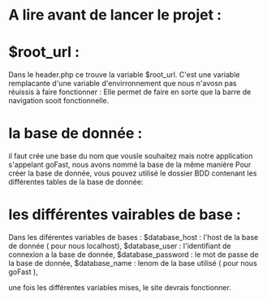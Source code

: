 

# A lire avant de lancer le projet : 

# $root_url : 
Dans le header.php ce trouve la variable $root_url. C'est une variable remplacante d'une variable d'envirronnement que nous n'avosn pas réuissis à faire fonctionner : 
Elle permet de faire en sorte que la barre de navigation sooit fonctionnelle.

# la base de donnée : 
il faut crée une base du nom que vousle souhaitez mais notre application s'appelant goFast, nous avons nommé la base de la même manière
Pour créer la base de donnée, vous pouvez utilisé le dossier BDD contenant les différentes tables de la base de donnée:

# les différentes vairables de base : 
Dans les diférentes variables de bases : 
$database_host : l'host de la base de donnée ( pour nous localhost),
$database_user : l'identifiant de connexion a la base de donnée,
$database_password : le mot de passe de la base de donnée,
$database_name : lenom de la base utilisé ( pour nous goFast ),

une fois les différentes variables mises, le site devrais fonctionner.